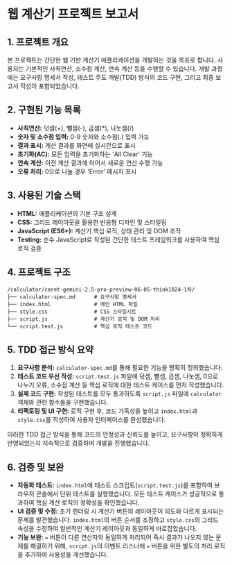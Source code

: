 # 웹 계산기 프로젝트 보고서

## 1. 프로젝트 개요
본 프로젝트는 간단한 웹 기반 계산기 애플리케이션을 개발하는 것을 목표로 합니다. 사용자는 기본적인 사칙연산, 소수점 계산, 연속 계산 등을 수행할 수 있습니다. 개발 과정에는 요구사항 명세서 작성, 테스트 주도 개발(TDD) 방식의 코드 구현, 그리고 최종 보고서 작성이 포함되었습니다.

## 2. 구현된 기능 목록
-   **사칙연산:** 덧셈(+), 뺄셈(-), 곱셈(*), 나눗셈(/)
-   **숫자 및 소수점 입력:** 0-9 숫자와 소수점(.) 입력 가능
-   **결과 표시:** 계산 결과를 화면에 실시간으로 표시
-   **초기화(AC):** 모든 입력을 초기화하는 'All Clear' 기능
-   **연속 계산:** 이전 계산 결과에 이어서 새로운 연산 수행 가능
-   **오류 처리:** 0으로 나눌 경우 'Error' 메시지 표시

## 3. 사용된 기술 스택
-   **HTML:** 애플리케이션의 기본 구조 설계
-   **CSS:** 그리드 레이아웃을 활용한 반응형 디자인 및 스타일링
-   **JavaScript (ES6+):** 계산기 핵심 로직, 상태 관리 및 DOM 조작
-   **Testing:** 순수 JavaScript로 작성된 간단한 테스트 프레임워크를 사용하여 핵심 로직 검증

## 4. 프로젝트 구조
```
/calculator/caret-gemini-2.5-pro-preview-06-05-think1024-1차/
├── calculator-spec.md      # 요구사항 명세서
├── index.html              # 메인 HTML 파일
├── style.css               # CSS 스타일시트
├── script.js               # 계산기 로직 및 DOM 처리
└── script.test.js          # 핵심 로직 테스트 코드
```

## 5. TDD 접근 방식 요약
1.  **요구사항 분석:** `calculator-spec.md`를 통해 필요한 기능을 명확히 정의했습니다.
2.  **테스트 코드 우선 작성:** `script.test.js` 파일에 덧셈, 뺄셈, 곱셈, 나눗셈, 0으로 나누기 오류, 소수점 계산 등 핵심 로직에 대한 테스트 케이스를 먼저 작성했습니다.
3.  **실제 코드 구현:** 작성된 테스트를 모두 통과하도록 `script.js` 파일에 `calculator` 객체와 관련 함수들을 구현했습니다.
4.  **리팩토링 및 UI 구현:** 로직 구현 후, 코드 가독성을 높이고 `index.html`과 `style.css`를 작성하여 사용자 인터페이스를 완성했습니다.

이러한 TDD 접근 방식을 통해 코드의 안정성과 신뢰도를 높이고, 요구사항이 정확하게 반영되었는지 지속적으로 검증하며 개발을 진행했습니다.

## 6. 검증 및 보완
- **자동화 테스트:** `index.html`에 테스트 스크립트(`script.test.js`)를 포함하여 브라우저 콘솔에서 단위 테스트를 실행했습니다. 모든 테스트 케이스가 성공적으로 통과하여 핵심 계산 로직의 정확성을 확인했습니다.
- **UI 검증 및 수정:** 초기 렌더링 시 계산기 버튼의 레이아웃이 의도와 다르게 표시되는 문제를 발견했습니다. `index.html`의 버튼 순서를 조정하고 `style.css`의 그리드 속성을 수정하여 일반적인 계산기 레이아웃과 동일하게 바로잡았습니다.
- **기능 보완:** `=` 버튼이 다른 연산자와 동일하게 처리되어 즉시 결과가 나오지 않는 문제를 해결하기 위해, `script.js`의 이벤트 리스너에 `=` 버튼을 위한 별도의 처리 로직을 추가하여 사용성을 개선했습니다.
